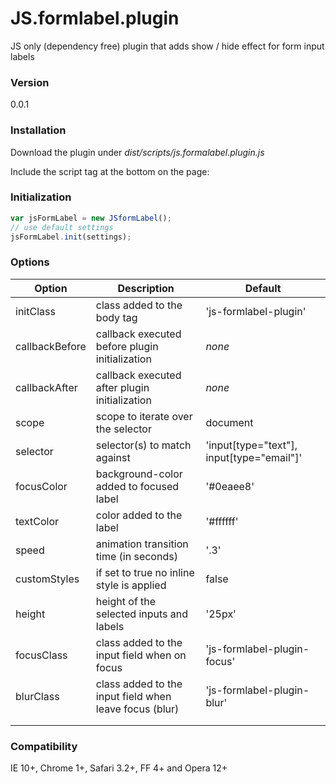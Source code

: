 # JS.formlabel.plugin

JS only (dependency free) plugin that adds show / hide effect for form input labels 

### Version
0.0.1

### Installation

Download the plugin under *dist/scripts/js.formalabel.plugin.js*

Include the script tag at the bottom on the  page:

<script src="scripts/app.js"></script>

### Initialization

```javascript
var jsFormLabel = new JSformLabel();
// use default settings
jsFormLabel.init(settings);
```

### Options

| Option         | Description                                            | Default                                   |
|----------------|--------------------------------------------------------|-------------------------------------------|
| initClass      | class added to the body tag                            | 'js-formlabel-plugin'                     |
| callbackBefore | callback executed before plugin initialization         |        *none*                                  |
| callbackAfter  | callback executed after plugin initialization          |        *none*                                 |
| scope          | scope to iterate over the selector                     | document                                  |
| selector       | selector(s) to match against                           | 'input[type="text"], input[type="email"]' |
| focusColor     | background-color added to focused label                | '#0eaee8'                                 |
| textColor      | color added to the label                               | '#ffffff'                                 |
| speed          | animation transition time (in seconds)                 | '.3'                                      |
| customStyles   | if set to true no inline style is applied              | false                                     |
| height         | height of the selected inputs  and labels              | '25px'                                    |
| focusClass     | class added to the input field when on focus           | 'js-formlabel-plugin-focus'               |
| blurClass      | class added to the input field when leave focus (blur) | 'js-formlabel-plugin-blur'                |
|                |                                                        |                                           |
|                |                                                        |                                           |



### Compatibility

IE 10+, Chrome 1+, Safari 3.2+, FF 4+ and Opera 12+